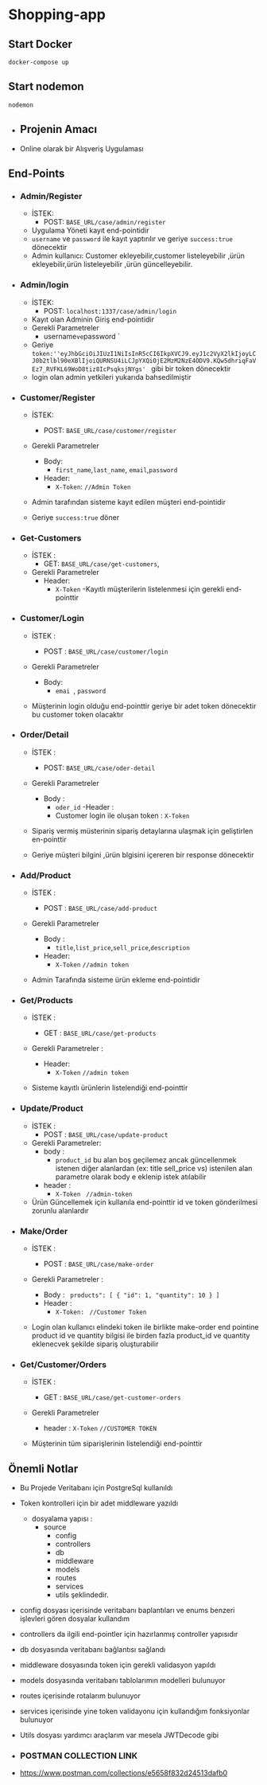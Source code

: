 # Shopping-app

## Start Docker

```
docker-compose up
```

## Start nodemon

```
nodemon
```

- ## Projenin Amacı
- Online olarak bir Alışveriş Uygulaması

## End-Points

- ### Admin/Register
    - İSTEK:
        - POST: `BASE_URL/case/admin/register`
    - Uygulama Yöneti kayıt end-pointidir
    - `username` ve `password` ile kayıt yaptırılır ve geriye `success:true` dönecektir
    - Admin kullanıcı: Customer ekleyebilir,customer listeleyebilir ,ürün ekleyebilir,ürün listeleyebilir ,ürün
      güncelleyebilir.
- ### Admin/login
    - İSTEK:
        - POST: `localhost:1337/case/admin/login`
    - Kayıt olan Adminin Giriş end-pointidir
    - Gerekli Parametreler
        - username` ve `password `
    - Geriye `token:''eyJhbGciOiJIUzI1NiIsInR5cCI6IkpXVCJ9.eyJ1c2VyX2lkIjoyLCJ0b2tlbl90eXBlIjoiQURNSU4iLCJpYXQiOjE2MzM2NzE4ODV9.KQw5dhriqFaVEz7_RVFKL69WoD8tiz8IcPsqksjNYgs' `
  gibi bir token dönecektir
    - login olan admin yetkileri yukarıda bahsedilmiştir

- ### Customer/Register
    - İSTEK:
        - POST: `BASE_URL/case/customer/register`
    - Gerekli Parametreler
        - Body:
            - `first_name`,`last_name`, `email`,`password`
        - Header:
            - `X-Token`: `//Admin Token`

    - Admin tarafından sisteme kayıt edilen müşteri end-pointidir
    - Geriye `success:true` döner
- ### Get-Customers
    - İSTEK :
        - GET: `BASE_URL/case/get-customers`,
    - Gerekli Parametreler
        - Header:
            - `X-Token`
              -Kayıtlı müşterilerin listelenmesi için gerekli end-pointtir

- ### Customer/Login
    - İSTEK :
        - POST : `BASE_URL/case/customer/login`
    - Gerekli Parametreler
        - Body:
            - `emai `, `password`

    - Müşterinin login olduğu end-pointtir geriye bir adet token dönecektir bu customer token olacaktır
- ### Order/Detail
    - İSTEK :
        - POST: `BASE_URL/case/oder-detail`
    - Gerekli Parametreler 
      - Body :
        - `oder_id`
      -Header :
        - Customer login ile oluşan token : `X-Token`
      
    - Sipariş vermiş müsterinin sipariş detaylarına ulaşmak için geliştirlen en-pointtir
    - Geriye müşteri bilgini ,ürün blgisini  içereren bir response dönecektir

- ### Add/Product
    - İSTEK :
      - POST : `BASE_URL/case/add-product`
    - Gerekli Parametreler
      - Body :
        - `title`,`list_price`,`sell_price`,`description`
      - Header: 
        - `X-Token` `//admin token`
        
    - Admin Tarafında sisteme ürün ekleme end-pointidir

- ### Get/Products
    - İSTEK :
      - GET : `BASE_URL/case/get-products`
    - Gerekli Parametreler :
      - Header: 
        - `X-Token` `//admin token`
        
    - Sisteme kayıtlı ürünlerin listelendiği end-pointtir

- ### Update/Product
  - İSTEK :
    - POST : `BASE_URL/case/update-product`
  - Gerekli Parametreler:
    - body :
      - `product_id` bu alan boş geçilemez ancak güncellenmek istenen diğer alanlardan (ex: title sell_price vs) istenilen alan parametre olarak body e eklenip istek atılabilir
    - header :
      - `X-Token ` `//admin-token`
  - Ürün Güncellemek için kullanıla end-pointtir id ve token gönderilmesi zorunlu alanlardır

- ### Make/Order
  - İSTEK : 
    - POST : `BASE_URL/case/make-order`
  - Gerekli Parametreler : 
    - Body : `
      products": [
      {
      "id": 1,
      "quantity": 10
      }
      ]`
    - Header :
      - `X-Token: ` `//Customer Token`
  
  - Login olan kullanıcı elindeki token ile birlikte make-order end pointine product id  ve quantity bilgisi ile birden fazla product_id ve quantity eklenecvek şekilde sipariş oluşturabilir

- ### Get/Customer/Orders
    - İSTEK :
      - GET : `BASE_URL/case/get-customer-orders`
    - Gerekli Parametreler 
      - header : `X-Token` `//CUSTOMER TOKEN`
    
    - Müşterinin tüm siparişlerinin listelendiği end-pointtir
  

## Önemli Notlar

- Bu Projede Veritabanı için PostgreSql kullanıldı
- Token kontrolleri için bir adet middleware yazıldı
  - dosyalama yapısı :
    - source 
      - config
      - controllers
      - db
      - middleware
      - models
      - routes
      - services
      - utils
şeklindedir. 
    
- config dosyası içerisinde veritabanı baplantıları  ve enums benzeri işlevleri gören dosyalar kullandım
- controllers da ilgili end-pointler için hazırlanmış controller yapısıdır
- db dosyasında veritabanı bağlantısı sağlandı
- middleware dosyasında token için gerekli validasyon yapıldı
- models dosyasında veritabanı tablolarımın modelleri bulunuyor
- routes içerisinde rotalarım bulunuyor
- services içerisinde yine token validayonu için kullandığım fonksiyonlar bulunuyor
- Utils dosyası yardımcı araçlarım var mesela JWTDecode gibi

- ### POSTMAN COLLECTION LINK
- https://www.postman.com/collections/e5658f832d24513dafb0